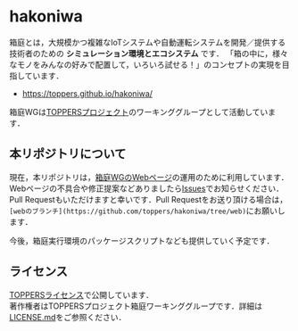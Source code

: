 # hakoniwa

箱庭とは，大規模かつ複雑なIoTシステムや自動運転システムを開発／提供する技術者のための **シミュレーション環境とエコシステム** です．
「箱の中に，様々なモノをみんなの好みで配置して，いろいろ試せる！」のコンセプトの実現を目指しています．

- https://toppers.github.io/hakoniwa/

箱庭WGは[TOPPERSプロジェクト](https://toppers.jp/)のワーキンググループとして活動しています．

## 本リポジトリについて

現在，本リポジトリは，[箱庭WGのWebページ](https://toppers.github.io/hakoniwa/)の運用のために利用しています．Webページの不具合や修正提案などありましたら[Issues](https://github.com/toppers/hakoniwa/issues)でお知らせください．Pull Requestもいただけますと幸いです．Pull Requestをお送り頂ける場合は，`[webのブランチ](https://github.com/toppers/hakoniwa/tree/web)`にお願いします．

今後，箱庭実行環境のパッケージスクリプトなども提供していく予定です．

## ライセンス

[TOPPERSライセンス](https://www.toppers.jp/license.html)で公開しています．  
著作権者はTOPPERSプロジェクト箱庭ワーキンググループです．詳細は[LICENSE.md](./LICENSE.md)をご参照ください．

